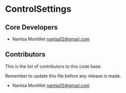 # ControlSettings

## Core Developers

* Nantsa Montillet nantsa12@gmail.com

## Contributors

This is the list of contributors to this code base.

Remember to update this file before any release is made.

* Nantsa Montillet nantsa12@gmail.com

